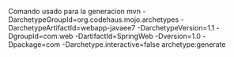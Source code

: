 Comando usado para la generacion
mvn -DarchetypeGroupId=org.codehaus.mojo.archetypes -DarchetypeArtifactId=webapp-javaee7 -DarchetypeVersion=1.1 -DgroupId=com.web -DartifactId=SpringWeb -Dversion=1.0 -Dpackage=com -Darchetype.interactive=false archetype:generate
